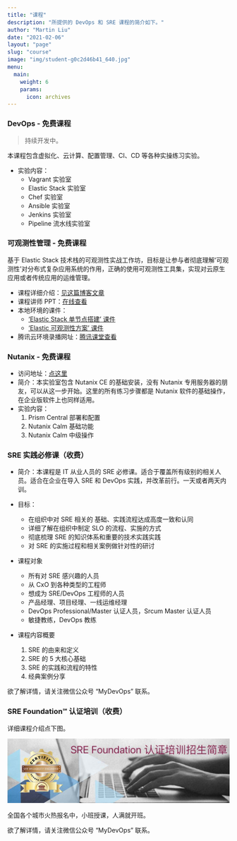 ```yaml
---
title: "课程"
description: "所提供的 DevOps 和 SRE 课程的简介如下。"
author: "Martin Liu"
date: "2021-02-06"
layout: "page"
slug: "course"
image: "img/student-g0c2d46b41_640.jpg"
menu:
  main:
    weight: 6
    params:
      icon: archives
---
```


### DevOps - 免费课程

> 持续开发中。

本课程包含虚拟化、云计算、配置管理、CI、CD 等各种实操练习实验。

- 实验内容：
  - Vagrant 实验室
  - Elastic Stack 实验室
  - Chef 实验室
  - Ansible 实验室
  - Jenkins 实验室
  - Pipeline 流水线实验室

### 可观测性管理 - 免费课程

基于 Elastic Stack 技术栈的可观测性实战工作坊，目标是让参与者彻底理解‘可观测性’对分布式复杂应用系统的作用，正确的使用可观测性工具集，实现对云原生应用或者传统应用的运维管理。

- 课程详细介绍：[见这篇博客文章](https://martinliu.cn/blog/workshop-elastic-observability/)
- 课程讲师 PPT：[在线查看](https://docs.qq.com/slide/DUGRzYVVTU3ZxblBP)
- 本地环境的课件：
  - [‘Elastic Stack 单节点搭建’ 课件](https://elk-workshop.github.io/codelabs/one-nodes-es-server/#0)
  - [‘Elastic 可观测性方案’ 课件](https://elk-workshop.github.io/codelabs/elastic-observability-foundation/#0)
- 腾讯云环境录播网址：[腾讯课堂查看](https://cloud.tencent.com/developer/salon/live-1304)

### Nutanix - 免费课程

- 访问地址：[点这里](https://nutanix.martinliu.cn)
- 简介：本实验室包含 Nutanix CE 的基础安装，没有 Nutanix 专用服务器的朋友，可以从这一步开始。这里的所有练习步骤都是 Nutanix 软件的基础操作，在企业版软件上也同样适用。
- 实验内容：
  1. Prism Central 部署和配置
  2. Nutanix Calm 基础功能
  3. Nutanix Calm 中级操作

### SRE 实践必修课（收费）

- 简介：本课程是 IT 从业人员的 SRE 必修课。适合于覆盖所有级别的相关人员。适合在企业在导入 SRE 和 DevOps 实践，并改革前行。一天或者两天内训。

- 目标：

  - 在组织中对 SRE 相关的 基础、实践流程达成高度一致和认同
  - 详细了解在组织中制定 SLO 的流程、实施的方式
  - 彻底梳理 SRE 的知识体系和重要的技术实践实践
  - 对 SRE 的实施过程和相关案例做针对性的研讨

- 课程对象

  - 所有对 SRE 感兴趣的人员
  - 从 CxO 到各种类型的工程师
  - 想成为 SRE/DevOps 工程师的人员
  - 产品经理、项目经理、一线运维经理
  - DevOps Professional/Master 认证人员，Srcum Master 认证人员
  - 敏捷教练，DevOps 教练

- 课程内容概要
  1. SRE 的由来和定义
  2. SRE 的 5 大核心基础
  3. SRE 的实践和流程的特性
  4. 经典案例分享

欲了解详情，请关注微信公众号 “MyDevOps” 联系。

### SRE Foundation℠ 认证培训（收费）

详细课程介绍点下图。

[![](/images/sref-zs.jpg)](https://mp.weixin.qq.com/s/LqRJfXWdm0yOlEwUa3qDDg)

全国各个城市火热报名中，小班授课，人满就开班。

欲了解详情，请关注微信公众号 “MyDevOps” 联系。
